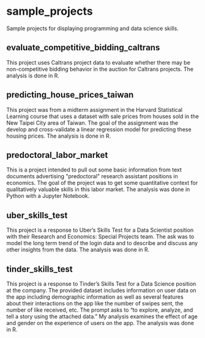 # sample_projects
Sample projects for displaying programming and data science skills.

## evaluate_competitive_bidding_caltrans
This project uses Caltrans project data to evaluate whether there may be non-competitive bidding behavior in the auction for Caltrans projects. The analysis is done in R. 

## predicting_house_prices_taiwan
This project was from a midterm assignment in the Harvard Statistical Learning course that uses a dataset with sale prices from houses sold in the New Taipei City area of Taiwan. The goal of the assignment was the develop and cross-validate a linear regression model for predicting these housing prices. The analysis is done in R. 

## predoctoral_labor_market
This is a project intended to pull out some basic information from text documents advertising "predoctoral" research assistant positions in economics. The goal of the project was to get some quantitative context for qualitatively valuable skills in this labor market. The analysis was done in Python with a Jupyter Notebook.

## uber_skills_test
This project is a response to Uber’s Skills Test for a Data Scientist position with their Research and Economics: Special Projects team. The ask was to model the long term trend of the login data and to describe and discuss any other insights from the data. The analysis was done in R.

## tinder_skills_test
This project is a response to Tinder’s Skills Test for a Data Science position at the company. The provided dataset includes information on user data on the app including demographic information as well as several features about their interactions on the app like the number of swipes sent, the number of like received, etc. The prompt asks to “to explore, analyze, and tell a story using the attached data.” My analysis examines the effect of age and gender on the experience of users on the app. The analysis was done in R.

